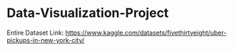 # Data-Visualization-Project

Entire Dataset Link: https://www.kaggle.com/datasets/fivethirtyeight/uber-pickups-in-new-york-city/
